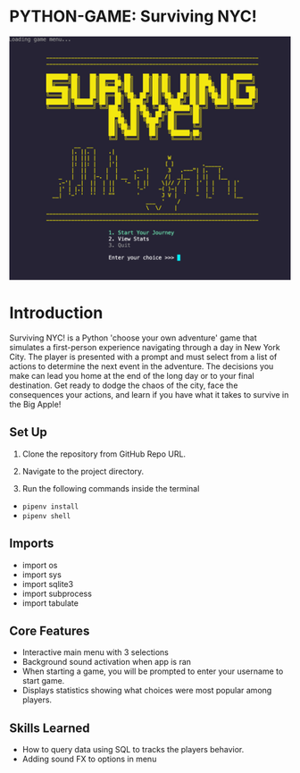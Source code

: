 # PYTHON-GAME: Surviving NYC!
![Surviving NYC](snyc.png)
# Introduction 
Surviving NYC! is a Python 'choose your own adventure' game that simulates a first-person experience navigating through a day in New York City. The player is presented with a prompt and must select from a list of actions to determine the next event in the adventure. The decisions you make can lead you home at the end of the long day or to your final destination. Get ready to dodge the chaos of the city, face the consequences your actions, and learn if you have what it takes to survive in the Big Apple!

## Set Up
1. Clone the repository from GitHub Repo URL.

2. Navigate to the project directory.

3. Run the following commands inside the terminal

- `pipenv install`
- `pipenv shell`

## Imports
- import os
- import sys
- import sqlite3
- import subprocess
- import tabulate

## Core Features
- Interactive main menu with 3 selections
- Background sound activation when app is ran 
- When starting a game, you will be prompted to enter your username to start game.
- Displays statistics showing what choices were most popular among players. 


## Skills Learned
- How to query data using SQL to tracks the players behavior.
- Adding sound FX to options in menu